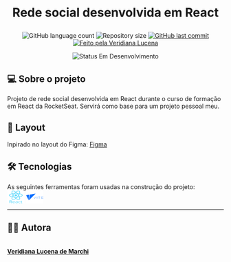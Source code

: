# <p align="center">Rede social desenvolvida em React</p>

<p align="center">
  <img alt="GitHub language count" src="https://img.shields.io/github/languages/count/haaveeni/my-social-network?color=%23b21104">

  <img alt="Repository size" src="https://img.shields.io/github/repo-size/haaveeni%2Fmy-social-network?color=%23b21104">
  
  <a href="https://github.com/haaveeni/my-social-network/commits/main">
    <img alt="GitHub last commit" src="https://img.shields.io/github/last-commit/haaveeni/my-social-network?color=%23b21104">
  </a>
  
   <a href="">
    <img alt="Feito pela Veridiana Lucena" src="https://img.shields.io/badge/feito%20por%20-Veridiana-b21104">
   </a>

<p align="center">
	<img alt="Status Em Desenvolvimento" src="https://img.shields.io/badge/STATUS-EM%20DESENVOLVIMENTO-green">
<!-- 	<img alt="Status Concluído" src="https://img.shields.io/badge/STATUS-CONCLU%C3%8DDO-brightgreen"> -->
</p>

## 💻 Sobre o projeto

Projeto de rede social desenvolvida em React durante o curso de formação em React da RocketSeat. Servirá como base para um projeto pessoal meu. 

<!---

## ⚙️ Funcionalidades

- [x] ..
  - [x] ..
  - [x] ..


--->

## 🎨 Layout

Inpirado no layout do Figma:
<a href="https://www.figma.com/community/file/1113573231685349036">Figma</a>
<!--

### Web

(INSERIR PRINTS/VIDEO)

---

## 🛣️ Como executar o projeto

### Acesse
(INSERIR LINK DO GITHUB PAGES)

### Pré-requisitos
Antes de começar, você vai precisar ter instalado em sua máquina as seguintes ferramentas:
[Git](https://git-scm.com), [Node.js](https://nodejs.org/en/). 

#### 🧭 Rodando a aplicação web (Frontend)

```bash

# Clone este repositório
$ git clone git@github.com:haaveeni/(INSERIR NOME DO REPOSITÓRIO).git

# Acesse a pasta do projeto no terminal/cmd
$ cd haaveeni/(INSERIR NOME DO REPOSITÓRIO)

# Instale as dependências
$ npm i

# Execute a aplicação em modo de desenvolvimento
$ npm run dev

# O servidor inciará na porta:3333 - acesse http://localhost:3333 

```

--- -->

## 🛠 Tecnologias

As seguintes ferramentas foram usadas na construção do projeto:<br/>
<a href = "#"><img align="center" alt="React" height="30" width="40" src="https://github.com/devicons/devicon/blob/master/icons/react/react-original-wordmark.svg"></a>
<a href = "#"><img align="center" alt="Vite" height="30" width="40" src="https://github.com/devicons/devicon/blob/master/icons/vite/vite-original-wordmark.svg"></a>



---

## 👩🏻 Autora

<a href="https://www.linkedin.com/in/veridiana-lucena/">
 <img src="https://media.licdn.com/dms/image/D4D03AQE7TU2xzZdMtQ/profile-displayphoto-shrink_200_200/0/1715875083059?e=1727308800&v=beta&t=IMNulLJ8nfCxPci-BR6WRLSwNtphIVhohpEqlGyt9QI" width="100px;" alt=""/>
 <br />
 <b>Veridiana Lucena de Marchi</b></a>
 <br />
